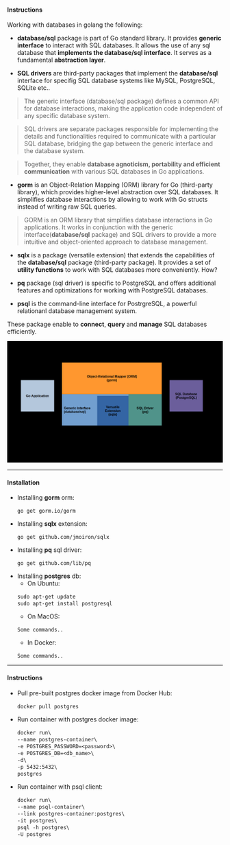 #### Instructions

Working with databases in golang the following:
- **database/sql** package is part of Go standard library. It provides **generic interface** to interact with SQL databases. It allows the use of any sql database that **implements the database/sql interface**. It serves as a fundamental **abstraction layer**.

- **SQL drivers** are third-party packages that implement the **database/sql** interface for specifig SQL database systems like MySQL, PostgreSQL, SQLite etc..

> The generic interface (database/sql package) defines a common API for database interactions, making the application code independent of any specific database system.

> SQL drivers are separate packages responsible for implementing the details and functionalities required to communicate with a particular SQL database, bridging the gap between the generic interface and the database system. 

> Together, they enable **database agnoticism, portability and efficient communication** with various SQL databases in Go applications.

- **gorm** is an Object-Relation Mapping (ORM) library for Go (third-party library), which provides higher-level abstraction over SQL databases. It simplifies database interactions by allowing to work with Go structs instead of writing raw SQL queries.

> GORM is an ORM library that simplifies database interactions in Go applications. It works in conjunction with the generic interface(**database/sql** package) and SQL drivers to provide a more intuitive and object-oriented approach to database management.

- **sqlx** is a package (versatile extension) that extends the capabilities of the **database/sql** package (third-party package). It provides a set of **utility functions** to work with SQL databases more conveniently. How?

- **pq** package (sql driver) is specific to PostgreSQL and offers additional features and optimizations for working with PostgreSQL databases.

- **psql** is the command-line interface for PostrgreSQL, a powerful relationanl database management system.

These package enable to **connect**, **query** and **manage** SQL databases efficiently.

![Simple Diagram](sql-go.png)

---

#### Installation
- Installing **gorm** orm:
    ```
    go get gorm.io/gorm
    ```
- Installing **sqlx** extension:
    ```
    go get github.com/jmoiron/sqlx
    ```
- Installing **pq** sql driver:
    ```
    go get github.com/lib/pq
    ```
- Installing **postgres** db:
    - On Ubuntu:
    ```
    sudo apt-get update
    sudo apt-get install postgresql
    ```
    - On MacOS:
    ```
    Some commands..
    ```
    - In Docker:
    ```
    Some commands..
    ```
---

#### Instructions
- Pull pre-built postgres docker image from Docker Hub:
    ```
    docker pull postgres
    ```
- Run container with postgres docker image:
    ```
    docker run\
    --name postgres-container\
    -e POSTGRES_PASSWORD=<password>\
    -e POSTGRES_DB=<db_name>\
    -d\
    -p 5432:5432\
    postgres
    ```
- Run container with psql client:
    ```
    docker run\
    --name psql-container\
    --link postgres-container:postgres\
    -it postgres\
    psql -h postgres\
    -U postgres
    ```
